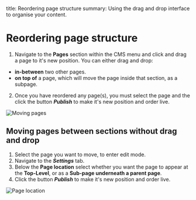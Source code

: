 title: Reordering page structure
summary: Using the drag and drop interface to organise your content.

# Reordering page structure

1. Navigate to the **Pages** section within the CMS menu and click and drag a page to it's new position. You can either drag and drop:
* **in-between** two other pages.
* **on top of** a page, which will move the page inside that section, as a subpage.
2. Once you have reordered any page(s), you must select the page and the click the button ***Publish*** to make it's new position and order live.

![Moving pages](/_images/Moving-Pages.png)

## Moving pages between sections without drag and drop

1. Select the page you want to move, to enter edit mode.
2. Navigate to the ***Settings*** tab.
3. Below the **Page location** select whether you want the page to appear at the **Top-Level**, or as a **Sub-page underneath a parent page**.
4. Click the button ***Publish*** to make it's new position and order live.

![Page location](/_images/settings-page-location.png)
